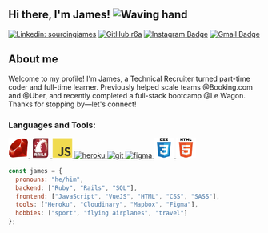 <h2> Hi there, I'm James! <img src="https://raw.githubusercontent.com/MartinHeinz/MartinHeinz/master/wave.gif" width="30px" alt="Waving hand"></h2>

[![Linkedin: sourcingjames](https://img.shields.io/badge/-sourcingjames-blue?style=flat-square&logo=Linkedin&logoColor=white&link=https://www.linkedin.com/in/sourcingjames/)](https://www.linkedin.com/in/thaianebraga/)
[![GitHub r6a](https://img.shields.io/github/followers/r6a?label=follow&style=social)](https://github.com/r6a)
[![Instagram Badge](https://img.shields.io/badge/-@amsterdamjames1-purple?style=flat&logo=instagram&logoColor=white&link=https://instagram.com/amsterdamjames1/)](https://instagram.com/amsterdamjames1)
[![Gmail Badge](https://img.shields.io/badge/-amsterdamjames1-c14438?style=flat&logo=Gmail&logoColor=white&link=mailto:amsterdamjames1@gmail.com)](mailto:amsterdamjames1@gmail.com)

## About me
<p> Welcome to my profile! I'm James, a Technical Recruiter turned part-time coder and full-time learner. Previously helped scale teams @Booking.com and @Uber, and recently completed a full-stack bootcamp @Le Wagon. Thanks for stopping by—let's connect! </p>

<h3 align="left">Languages and Tools:</h3>
<p align="left"> 

 <a href="https://www.ruby-lang.org/en/" target="_blank"> 
    <img src="https://raw.githubusercontent.com/devicons/devicon/master/icons/ruby/ruby-original.svg" alt="ruby" width="40" height="40"/> 
  </a> 

  <a href="https://rubyonrails.org" target="_blank"> 
    <img src="https://raw.githubusercontent.com/devicons/devicon/master/icons/rails/rails-original-wordmark.svg" alt="rails" width="40" height="40"/> 
  </a> 

  <a href="https://developer.mozilla.org/en-US/docs/Web/JavaScript" target="_blank"> 
    <img src="https://raw.githubusercontent.com/devicons/devicon/master/icons/javascript/javascript-original.svg" alt="javascript" width="40" height="40"/> 
  </a> 

  <a href="https://heroku.com" target="_blank"> 
    <img src="https://www.vectorlogo.zone/logos/heroku/heroku-icon.svg" alt="heroku" width="40" height="40"/> 
  </a> 

  <a href="https://git-scm.com/" target="_blank"> 
    <img src="https://www.vectorlogo.zone/logos/git-scm/git-scm-icon.svg" alt="git" width="40" height="40"/> 
  </a> 

  <a href="https://www.figma.com/" target="_blank"> 
    <img src="https://www.vectorlogo.zone/logos/figma/figma-icon.svg" alt="figma" width="40" height="40"/> 
  </a> 
  
  <a href="https://www.w3schools.com/css/" target="_blank"> 
    <img src="https://raw.githubusercontent.com/devicons/devicon/master/icons/css3/css3-original-wordmark.svg" alt="css3" width="40" height="40"/> 
  </a>  

  <a href="https://www.w3.org/html/" target="_blank"> 
    <img src="https://raw.githubusercontent.com/devicons/devicon/master/icons/html5/html5-original-wordmark.svg" alt="html5" width="40" height="40"/> 
  </a> 
</p>


```javascript
const james = {
  pronouns: "he/him",
  backend: ["Ruby", "Rails", "SQL"],
  frontend: ["JavaScript", "VueJS", "HTML", "CSS", "SASS"],
  tools: ["Heroku", "Cloudinary", "Mapbox", "Figma"],
  hobbies: ["sport", "flying airplanes", "travel"]
};
```
